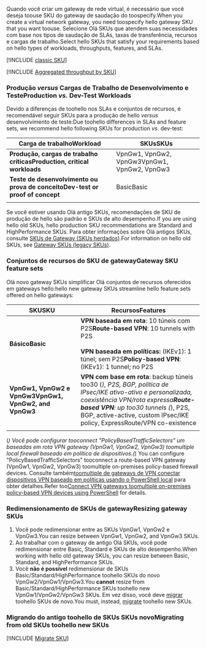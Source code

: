 <span data-ttu-id="e8a13-101">Quando você criar um gateway de rede virtual, é necessário que você deseja toouse SKU do gateway de saudação do toospecify.</span><span class="sxs-lookup"><span data-stu-id="e8a13-101">When you create a virtual network gateway, you need toospecify hello gateway SKU that you want toouse.</span></span> <span data-ttu-id="e8a13-102">Selecione Olá SKUs que atendem suas necessidades com base nos tipos de saudação de SLAs, taxas de transferência, recursos e cargas de trabalho.</span><span class="sxs-lookup"><span data-stu-id="e8a13-102">Select hello SKUs that satisfy your requirements based on hello types of workloads, throughputs, features, and SLAs.</span></span>

[!INCLUDE [classic SKU](./vpn-gateway-classic-sku-support-include.md)]

[!INCLUDE [Aggregated throughput by SKU](./vpn-gateway-table-gwtype-aggtput-include.md)]

###  <span data-ttu-id="e8a13-103"><a name="workloads"></a>Produção *versus* Cargas de Trabalho de Desenvolvimento e Teste</span><span class="sxs-lookup"><span data-stu-id="e8a13-103"><a name="workloads"></a>Production *vs.* Dev-Test Workloads</span></span>

<span data-ttu-id="e8a13-104">Devido a diferenças de toohello nos SLAs e conjuntos de recursos, é recomendável seguir SKUs para a produção de hello *versus* desenvolvimento de teste:</span><span class="sxs-lookup"><span data-stu-id="e8a13-104">Due toohello differences in SLAs and feature sets, we recommend hello following SKUs for production *vs.* dev-test:</span></span>

| <span data-ttu-id="e8a13-105">**Carga de trabalho**</span><span class="sxs-lookup"><span data-stu-id="e8a13-105">**Workload**</span></span>                       | <span data-ttu-id="e8a13-106">**SKUs**</span><span class="sxs-lookup"><span data-stu-id="e8a13-106">**SKUs**</span></span>               |
| ---                                | ---                    |
| <span data-ttu-id="e8a13-107">**Produção, cargas de trabalho críticas**</span><span class="sxs-lookup"><span data-stu-id="e8a13-107">**Production, critical workloads**</span></span> | <span data-ttu-id="e8a13-108">VpnGw1, VpnGw2, VpnGw3</span><span class="sxs-lookup"><span data-stu-id="e8a13-108">VpnGw1, VpnGw2, VpnGw3</span></span> |
| <span data-ttu-id="e8a13-109">**Teste de desenvolvimento ou prova de conceito**</span><span class="sxs-lookup"><span data-stu-id="e8a13-109">**Dev-test or proof of concept**</span></span>   | <span data-ttu-id="e8a13-110">Basic</span><span class="sxs-lookup"><span data-stu-id="e8a13-110">Basic</span></span>                  |
|                                    |                        |

<span data-ttu-id="e8a13-111">Se você estiver usando Olá antigo SKUs, recomendações de SKU de produção de hello são padrão e SKUs de alto desempenho.</span><span class="sxs-lookup"><span data-stu-id="e8a13-111">If you are using hello old SKUs, hello production SKU recommendations are Standard and HighPerformance SKUs.</span></span> <span data-ttu-id="e8a13-112">Para obter informações sobre Olá antigos SKUs, consulte [SKUs de Gateway (SKUs herdados)](../articles/vpn-gateway/vpn-gateway-about-skus-legacy.md).</span><span class="sxs-lookup"><span data-stu-id="e8a13-112">For information on hello old SKUs, see [Gateway SKUs (legacy SKUs)](../articles/vpn-gateway/vpn-gateway-about-skus-legacy.md).</span></span>

###  <span data-ttu-id="e8a13-113"><a name="feature"></a>Conjuntos de recursos do SKU de gateway</span><span class="sxs-lookup"><span data-stu-id="e8a13-113"><a name="feature"></a>Gateway SKU feature sets</span></span>

<span data-ttu-id="e8a13-114">Olá novo gateway SKUs simplificar Olá conjuntos de recursos oferecidos em gateways hello:</span><span class="sxs-lookup"><span data-stu-id="e8a13-114">hello new gateway SKUs streamline hello feature sets offered on hello gateways:</span></span>

| <span data-ttu-id="e8a13-115">**SKU**</span><span class="sxs-lookup"><span data-stu-id="e8a13-115">**SKU**</span></span>| <span data-ttu-id="e8a13-116">**Recursos**</span><span class="sxs-lookup"><span data-stu-id="e8a13-116">**Features**</span></span>|
| ---    | ---         |
|<span data-ttu-id="e8a13-117">**Básico**</span><span class="sxs-lookup"><span data-stu-id="e8a13-117">**Basic**</span></span>   | <span data-ttu-id="e8a13-118">**VPN baseada em rota**: 10 túneis com P2S</span><span class="sxs-lookup"><span data-stu-id="e8a13-118">**Route-based VPN**: 10 tunnels with P2S</span></span><br><br><span data-ttu-id="e8a13-119">**VPN baseada em políticas:** (IKEv1): 1 túnel; sem P2S</span><span class="sxs-lookup"><span data-stu-id="e8a13-119">**Policy-based VPN**: (IKEv1): 1 tunnel; no P2S</span></span>|
| <span data-ttu-id="e8a13-120">**VpnGw1, VpnGw2 e VpnGw3**</span><span class="sxs-lookup"><span data-stu-id="e8a13-120">**VpnGw1, VpnGw2, and VpnGw3**</span></span> | <span data-ttu-id="e8a13-121">**VPN com base em rota**: backup túneis too30 (*), P2S, BGP, política de IPsec/IKE ativo-ativo e personalizada, coexistência VPN/rota expressa</span><span class="sxs-lookup"><span data-stu-id="e8a13-121">**Route-based VPN**: up too30 tunnels (*), P2S, BGP, active-active, custom IPsec/IKE policy, ExpressRoute/VPN co-existence</span></span> |
|        |             |

<span data-ttu-id="e8a13-122">(*) Você pode configurar tooconnect "PolicyBasedTrafficSelectors" um baseadas em rota VPN gateway (VpnGw1, VpnGw2, VpnGw3) toomultiple local firewall baseado em política de dispositivos.</span><span class="sxs-lookup"><span data-stu-id="e8a13-122">(*) You can configure "PolicyBasedTrafficSelectors" tooconnect a route-based VPN gateway (VpnGw1, VpnGw2, VpnGw3) toomultiple on-premises policy-based firewall devices.</span></span> <span data-ttu-id="e8a13-123">Consulte também[toomultiple de gateways de VPN conectar dispositivos VPN baseado em políticas usando o PowerShell local](../articles/vpn-gateway/vpn-gateway-connect-multiple-policybased-rm-ps.md) para obter detalhes.</span><span class="sxs-lookup"><span data-stu-id="e8a13-123">Refer too[Connect VPN gateways toomultiple on-premises policy-based VPN devices using PowerShell](../articles/vpn-gateway/vpn-gateway-connect-multiple-policybased-rm-ps.md) for details.</span></span>

###  <span data-ttu-id="e8a13-124"><a name="resize"></a>Redimensionamento de SKUs de gateway</span><span class="sxs-lookup"><span data-stu-id="e8a13-124"><a name="resize"></a>Resizing gateway SKUs</span></span>

1. <span data-ttu-id="e8a13-125">Você pode redimensionar entre as SKUs VpnGw1, VpnGw2 e VpnGw3.</span><span class="sxs-lookup"><span data-stu-id="e8a13-125">You can resize between VpnGw1, VpnGw2, and VpnGw3 SKUs.</span></span>
2. <span data-ttu-id="e8a13-126">Ao trabalhar com o gateway de antigo Olá SKUs, você pode redimensionar entre Basic, Standard e SKUs de alto desempenho.</span><span class="sxs-lookup"><span data-stu-id="e8a13-126">When working with hello old gateway SKUs, you can resize between Basic, Standard, and HighPerformance SKUs.</span></span>
2. <span data-ttu-id="e8a13-127">Você **não é possível** redimensionar de SKUs Basic/Standard/HighPerformance toohello SKUs do novo VpnGw2/VpnGw1/VpnGw3.</span><span class="sxs-lookup"><span data-stu-id="e8a13-127">You **cannot** resize from Basic/Standard/HighPerformance SKUs toohello new VpnGw1/VpnGw2/VpnGw3 SKUs.</span></span> <span data-ttu-id="e8a13-128">Em vez disso, você deve [migrar](#migrate) toohello SKUs de novo.</span><span class="sxs-lookup"><span data-stu-id="e8a13-128">You must, instead, [migrate](#migrate) toohello new SKUs.</span></span>

###  <span data-ttu-id="e8a13-129"><a name="migrate"></a>Migrando do antigo toohello de SKUs SKUs novo</span><span class="sxs-lookup"><span data-stu-id="e8a13-129"><a name="migrate"></a>Migrating from old SKUs toohello new SKUs</span></span>

[!INCLUDE [Migrate SKU](./vpn-gateway-migrate-legacy-sku-include.md)]
